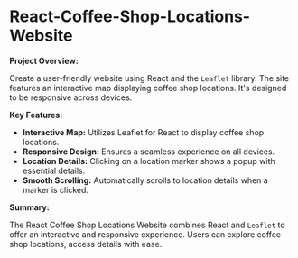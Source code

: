 # React-Coffee-Shop-Locations-Website

**Project Overview:**

Create a user-friendly website using React and the `Leaflet` library. The site features an interactive map displaying coffee shop locations. It's designed to be responsive across devices.

**Key Features:**

- **Interactive Map:** Utilizes Leaflet for React to display coffee shop locations.
- **Responsive Design:** Ensures a seamless experience on all devices.
- **Location Details:** Clicking on a location marker shows a popup with essential details.
- **Smooth Scrolling:** Automatically scrolls to location details when a marker is clicked.

**Summary:**

The React Coffee Shop Locations Website combines React and `Leaflet` to offer an interactive and responsive experience. Users can explore coffee shop locations, access details with ease.
